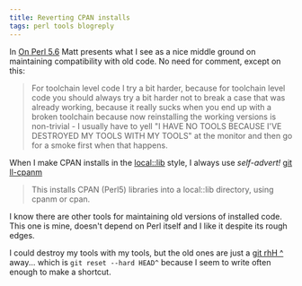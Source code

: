 ```yaml
---
title: Reverting CPAN installs
tags: perl tools blogreply
---
```


In [On Perl 5.6](http://shadow.cat/blog/matt-s-trout/on-perl-five-six/) Matt presents what I see as a nice middle ground on maintaining compatibility with old code.  No need for comment, except on this:

> For toolchain level code I try a bit harder, because for toolchain level code you should always try a bit harder not to break a case that was already working, because it really sucks when you end up with a broken toolchain because now reinstalling the working versions is non-trivial - I usually have to yell "I HAVE NO TOOLS BECAUSE I'VE DESTROYED MY TOOLS WITH MY TOOLS" at the monitor and then go for a smoke first when that happens.

When I make CPAN installs in the [local::lib](https://metacpan.org/pod/local::lib) style, I always use *self-advert!* [git ll-cpanm](https://github.com/mcast/git-yacontrib/blob/master/bin/git-ll-cpanm)

> This installs CPAN (Perl5) libraries into a local::lib directory, using cpanm or cpan.

I know there are other tools for maintaining old versions of installed code.  This one is mine, doesn't depend on Perl itself and I like it despite its rough edges.

I could destroy my tools with my tools, but the old ones are just a [git rhH ^](https://github.com/mcast/git-yacontrib/blob/master/bin/git-rhH) away...  which is `git reset --hard HEAD^` because I seem to write often enough to make a shortcut.
